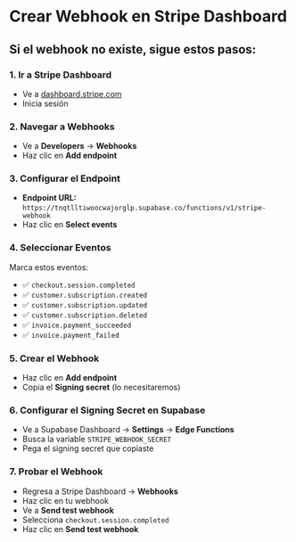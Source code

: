 # Crear Webhook en Stripe Dashboard

## Si el webhook no existe, sigue estos pasos:

### 1. Ir a Stripe Dashboard
- Ve a [dashboard.stripe.com](https://dashboard.stripe.com)
- Inicia sesión

### 2. Navegar a Webhooks
- Ve a **Developers** → **Webhooks**
- Haz clic en **Add endpoint**

### 3. Configurar el Endpoint
- **Endpoint URL:** `https://tnqtlltiwoocwajorglp.supabase.co/functions/v1/stripe-webhook`
- Haz clic en **Select events**

### 4. Seleccionar Eventos
Marca estos eventos:
- ✅ `checkout.session.completed`
- ✅ `customer.subscription.created`
- ✅ `customer.subscription.updated`
- ✅ `customer.subscription.deleted`
- ✅ `invoice.payment_succeeded`
- ✅ `invoice.payment_failed`

### 5. Crear el Webhook
- Haz clic en **Add endpoint**
- Copia el **Signing secret** (lo necesitaremos)

### 6. Configurar el Signing Secret en Supabase
- Ve a Supabase Dashboard → **Settings** → **Edge Functions**
- Busca la variable `STRIPE_WEBHOOK_SECRET`
- Pega el signing secret que copiaste

### 7. Probar el Webhook
- Regresa a Stripe Dashboard → **Webhooks**
- Haz clic en tu webhook
- Ve a **Send test webhook**
- Selecciona `checkout.session.completed`
- Haz clic en **Send test webhook** 